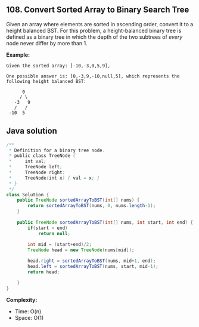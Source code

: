 ## 108. Convert Sorted Array to Binary Search Tree

Given an array where elements are sorted in ascending order, convert it to a height balanced BST.
For this problem, a height-balanced binary tree is defined as a binary tree in which the depth of the two subtrees of *every* node never differ by more than 1.

**Example:**

```
Given the sorted array: [-10,-3,0,5,9],

One possible answer is: [0,-3,9,-10,null,5], which represents the following height balanced BST:

      0
     / \
   -3   9
   /   /
 -10  5
```

## Java solution
```java
/**
 * Definition for a binary tree node.
 * public class TreeNode {
 *     int val;
 *     TreeNode left;
 *     TreeNode right;
 *     TreeNode(int x) { val = x; }
 * }
 */
class Solution {
    public TreeNode sortedArrayToBST(int[] nums) {
        return sortedArrayToBST(nums, 0, nums.length-1);
    }
    
    public TreeNode sortedArrayToBST(int[] nums, int start, int end) {
        if(start > end)
            return null;
        
        int mid = (start+end)/2;
        TreeNode head = new TreeNode(nums[mid]);

        head.right = sortedArrayToBST(nums, mid+1, end);
        head.left = sortedArrayToBST(nums, start, mid-1);
        return head;

    }
}
```


**Complexity:**
* Time: O(n)
* Space: O(1)